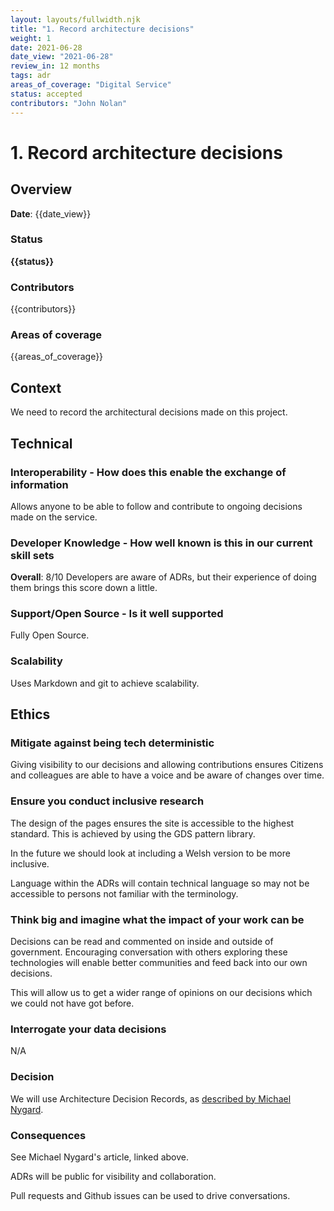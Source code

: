 ```yaml
---
layout: layouts/fullwidth.njk
title: "1. Record architecture decisions"
weight: 1
date: 2021-06-28
date_view: "2021-06-28"
review_in: 12 months
tags: adr
areas_of_coverage: "Digital Service"
status: accepted
contributors: "John Nolan"
---
```

# 1. Record architecture decisions

## Overview
**Date**: {{date_view}}

### Status
<strong class="govuk-tag">{{status}}</strong>

### Contributors
{{contributors}}

### Areas of coverage
{{areas_of_coverage}}

## Context
We need to record the architectural decisions made on this project.

## Technical

### Interoperability - How does this enable the exchange of information
Allows anyone to be able to follow and contribute to ongoing decisions made on the service.

### Developer Knowledge - How well known is this in our current skill sets
**Overall**: 8/10
Developers are aware of ADRs, but their experience of doing them brings this score down a little.

### Support/Open Source - Is it well supported 
Fully Open Source.

### Scalability
Uses Markdown and git to achieve scalability. 

## Ethics

### Mitigate against being tech deterministic
Giving visibility to our decisions and allowing contributions ensures Citizens and colleagues are able to have a voice and be aware of changes over time.

### Ensure you conduct inclusive research
The design of the pages ensures the site is accessible to the highest standard. This is achieved by using the GDS pattern library.

In the future we should look at including a Welsh version to be more inclusive.

Language within the ADRs will contain technical language so may not be accessible to persons not familiar with the terminology.

### Think big and imagine what the impact of your work can be
Decisions can be read and commented on inside and outside of government. Encouraging conversation with others exploring these technologies will enable better communities and feed back into our own decisions.

This will allow us to get a wider range of opinions on our decisions which we could not have got before.

### Interrogate your data decisions
N/A

### Decision
We will use Architecture Decision Records, as [described by Michael Nygard](http://thinkrelevance.com/blog/2011/11/15/documenting-architecture-decisions).

### Consequences
See Michael Nygard's article, linked above.

ADRs will be public for visibility and collaboration.

Pull requests and Github issues can be used to drive conversations.
